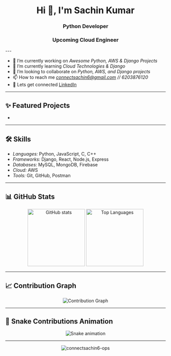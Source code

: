 

<h1 align="center">Hi 👋, I'm Sachin Kumar</h1>
<h3 align="center">Python Developer </h3>
<h3 align="center">Upcoming Cloud Engineer </h3>
---

- 🔭 I’m currently working on *Awesome Python, AWS & Django Projects*
- 🌱 I’m currently learning *Cloud Technologies & Django*
- 👯 I’m looking to collaborate on *Python, AWS, and Django projects*
- 📫 How to reach me *connectsachin6@gmail.com  //   6203876120*
- 📄 Lets get connected [LinkedIn](https://www.linkedin.com/in/sachinkumar1212)

---

## ✨ Featured Projects

-

---

## 🛠 Skills

- *Languages:* Python, JavaScript, C, C++  
- *Frameworks:* Django, React, Node.js, Express  
- *Databases:* MySQL, MongoDB, Firebase  
- *Cloud:* AWS  
- *Tools:* Git, GitHub, Postman  

---

## 📊 GitHub Stats

<p align="center">
  <img src="https://github-readme-stats.vercel.app/api?username=connectsachin6-ops&show_icons=true&theme=tokyonight" alt="GitHub stats" height="180px"/>
  <img src="https://github-readme-stats.vercel.app/api/top-langs/?username=connectsachin6-ops&layout=compact&theme=tokyonight" alt="Top Languages" height="180px"/>
</p>

---

## 📈 Contribution Graph

<p align="center">
  <img src="https://github-readme-activity-graph.vercel.app/graph?username=connectsachin6-ops&theme=tokyo-night" alt="Contribution Graph" />
</p>

---

## 🐍 Snake Contributions Animation

<p align="center">
  <img src="https://github.com/connectsachin6-ops/connectsachin6-ops/blob/output/github-contribution-grid-snake.svg" alt="Snake animation" />
</p>

---

<p align="center">
  <img src="https://komarev.com/ghpvc/?username=connectsachin6-ops&label=Profile%20views&color=0e75b6&style=flat" alt="connectsachin6-ops" />
</p>
